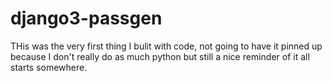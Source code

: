 # django3-passgen
THis was the very first thing I bulit with code, not going to have it pinned up because I don't really do as much python but still a nice reminder of it all starts somewhere.
